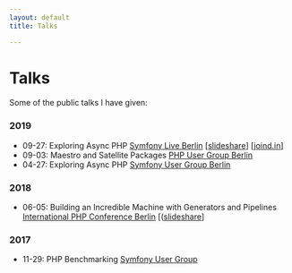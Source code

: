 ```yaml
---
layout: default
title: Talks

---
```


# Talks

Some of the public talks I have given:

### 2019

- 09-27: Exploring Async PHP [Symfony Live Berlin](https://berlin2019.live.symfony.com/) [[slideshare](http://www.slideshare.net/dantleech/exploring-async-php-sf-live-berlin-2019)] [[joind.in](https://t.co/BrJhuB2ofm)]
- 09-03: Maestro and Satellite Packages [PHP User Group Berlin](https://www.bephpug.de/2019/09/03/september.html) 
- 04-27: Exploring Async PHP [Symfony User Group
  Berlin](https://www.meetup.com/sfugberlin/events/259698377/)

### 2018

- 06-05: Building an Incredible Machine with Generators and Pipelines [International PHP Conference
  Berlin](https://phpconference.com/php-development/building-an-incredible-machine-with-generators-and-pipelines-in-php/) [([slideshare](https://www.slideshare.net/dantleech/building-and-incredible-machine-with-pipelines-and-generators-in-php-ipc-berlin)]

### 2017

- 11-29: PHP Benchmarking [Symfony User Group](https://www.meetup.com/sfugberlin/events/245025070)
